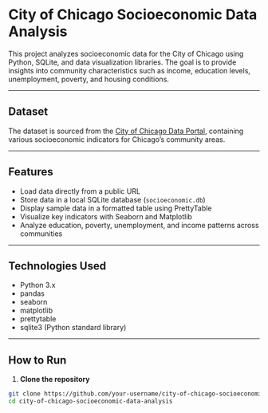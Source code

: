 # City of Chicago Socioeconomic Data Analysis

This project analyzes socioeconomic data for the City of Chicago using Python, SQLite, and data visualization libraries. The goal is to provide insights into community characteristics such as income, education levels, unemployment, poverty, and housing conditions.

---

## Dataset

The dataset is sourced from the [City of Chicago Data Portal](https://data.cityofchicago.org/resource/jcxq-k9xf.csv), containing various socioeconomic indicators for Chicago’s community areas.

---

## Features

- Load data directly from a public URL
- Store data in a local SQLite database (`socioeconomic.db`)
- Display sample data in a formatted table using PrettyTable
- Visualize key indicators with Seaborn and Matplotlib
- Analyze education, poverty, unemployment, and income patterns across communities

---

## Technologies Used

- Python 3.x  
- pandas  
- seaborn  
- matplotlib  
- prettytable  
- sqlite3 (Python standard library)  

---

## How to Run

1. **Clone the repository**

```bash
git clone https://github.com/your-username/city-of-chicago-socioeconomic-data-analysis.git
cd city-of-chicago-socioeconomic-data-analysis
